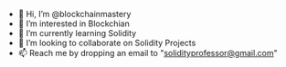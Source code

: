 - 👋 Hi, I’m @blockchainmastery
- 👀 I’m interested in Blockchian
- 🌱 I’m currently learning Solidity
- 💞️ I’m looking to collaborate on Solidity Projects
- 📫 Reach me by dropping an email to "solidityprofessor@gmail.com"

<!---
blockchainmastery/blockchainmastery is a ✨ special ✨ repository because its `README.md` (this file) appears on your GitHub profile.
You can click the Preview link to take a look at your changes.
--->
